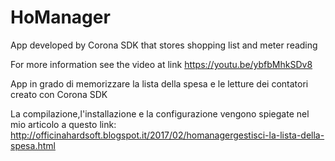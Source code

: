 # HoManager
App developed by Corona SDK that stores shopping list and meter reading

For more information see the video at link https://youtu.be/ybfbMhkSDv8

App in grado di memorizzare la lista della spesa e le letture dei contatori creato con Corona SDK

La compilazione,l'installazione e la configurazione vengono spiegate nel mio articolo a questo link: http://officinahardsoft.blogspot.it/2017/02/homanagergestisci-la-lista-della-spesa.html
